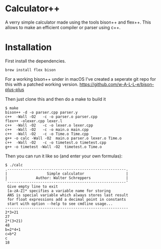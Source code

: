 # Calculator++
A verry simple calculator made using the tools bison++ and flex++. This allows
to make an efficient compiler or parser using c++.

# Installation
First install the dependencies.
```
brew install flex bison
```
For a working bison++ under in macOS I've created a seperate git repo for this with a patched working version.
https://github.com/w-A-L-L-e/bison-plus-plus


Then just clone this and then do a make to build it
```
$ make
bison++ -d -o parser.cpp parser.y
c++  -Wall -O2   -c -o parser.o parser.cpp
flex++ -olexer.cpp lexer.l
c++  -Wall -O2   -c -o lexer.o lexer.cpp
c++  -Wall -O2   -c -o main.o main.cpp
c++  -Wall -O2   -c -o Time.o Time.cpp
g++ -o calc -Wall -O2  main.o parser.o lexer.o Time.o
c++  -Wall -O2   -c -o timetest.o timetest.cpp
g++ -o timetest -Wall -O2  timetest.o Time.o 
```

Then you can run it like so (and enter your own formulas):
```
$ ./calc
.------------------------------------------------------.
|                  Simple calculator                   |
|             Author: Walter Schreppers                |
`------------------------------------------------------'
 Give empty line to exit                                
 [a-zA-Z]* specifies a variable name for storing        
 ANS is special variable which always stores last result
 for float expressions add a decimal point in constants 
 start with option --help to see cmdline usage...       
--------------------------------------------------------
2*3+21
27
2*(3+21)
48
b=2*4+1             
c=b*2
c
18
```


